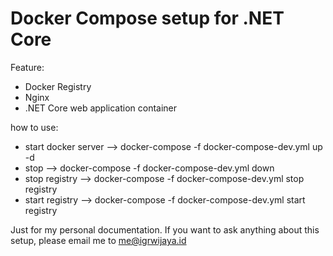 # Docker Compose setup for .NET Core

Feature:
- Docker Registry
- Nginx
- .NET Core web application container

how to use:
- start docker server --> docker-compose -f docker-compose-dev.yml up -d
- stop --> docker-compose -f docker-compose-dev.yml down
- stop registry --> docker-compose -f docker-compose-dev.yml stop registry
- start registry --> docker-compose -f docker-compose-dev.yml start registry

Just for my personal documentation. If you want to ask anything about this setup, please email me to me@igrwijaya.id
